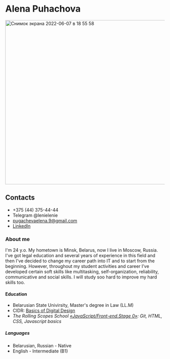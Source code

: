 # Alena Puhachova
<img width="519" alt="Снимок экрана 2022-06-07 в 18 55 58" src="https://user-images.githubusercontent.com/106675265/172426954-1e883076-db71-4221-9a8f-500217d763d1.png">

## Contacts
* +375 (44) 375-44-44
* Telegram @lenielenie
* pugachevaelena.9@gmail.com
* [LinkedIn](https://www.linkedin.com/in/alena-pugacheva-958286153/)

### About me
I'm 24 y.o. My hometown is Minsk, Belarus, now I live in Moscow, Russia. I've got legal education and several years of experience in this field and then I've decided to change my career path into IT and to start from the beginning. However, throughout my student activities and career I’ve developed certain soft skills like multitasking, self-organization, reliability, communicative and social skills. I will study soo hard to improve my hard skills too.

#### Education
+ Belarusian State Univirsity, Master's degree in Law (LL.M)
+ CIDR: [Basics of Digital Design](https://cidr.design/digital-design/)
+ _The Rolling Scopes School [«JavaScript/Front-end.Stage 0»](https://rs.school/js-stage0/): Git, HTML, CSS, Javascript basics_

##### Languages
+ Belarusian, Russian - Native
+ English - Intermediate (B1)
